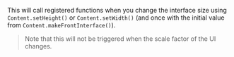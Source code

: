 This will call registered functions when you change the interface size using `Content.setHeight()` or `Content.setWidth()` (and once with the initial value from `Content.makeFrontInterface()`).

> Note that this will not be triggered when the scale factor of the UI changes.